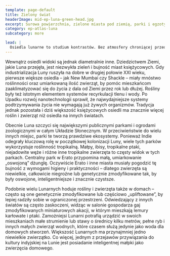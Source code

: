 ```yaml
---
template: page-default
title: Zielony świat
headerImage: mid-ep-luna-green-head.jpg
excerpt: Surowa powierzchnia, zielone miasta pod ziemią, parki i egzotyczne zwierzęta.
category: ep-atlas-luna
subcategory: more

lead: |
  Osiedla lunarne to studium kontrastów. Bez atmosfery chroniącej przed promieniowaniem słonecznym i kosmicznym, zdecydowana większość habitatów na Lunie znajduje się pod powierzchnią, a tylko nieliczne kopuły ochronne i metalowe puszki stoją na powierzchni. Sama powierzchnia Księżyca to niekończąca się, szara pustynia skał, pyłu i kraterów – może ciekawa dla turystów, ale ta nowość szybko przemija. Prawie każdy, kto spędza dużo czasu na powierzchni, nakłada środowisku skórkę AR, by nadać mu dowolny wygląd.
---
```

Wewnątrz osiedli widoki są jednak diametralnie inne. Dziedzictwem Ziemi, jakie Luna przejęła, jest niezwykła zieleń i bujność miast księżycowych. Gdy industrializacja Luny ruszyła na dobre w drugiej połowie XXI wieku, pierwsze większe osiedla – jak New Mumbai czy Shackle – miały mnóstwo roślinności oraz umiarkowaną ilość zwierząt, by pomóc mieszkańcom zaaklimatyzować się do życia z dala od Ziemi przez rok lub dłużej. Rośliny były też istotnym elementem systemów recyrkulacji tlenu i wody. Po Upadku rozwój nanotechnologii sprawił, że najwydajniejsze systemy podtrzymywania życia nie wymagają już żywych organizmów. Tradycja jednak pozostała i dziś większość księżycowych osiedli ma znacznie więcej roślin i zwierząt niż osiedla na innych światach.

Obecnie Luna szczyci się największymi publicznymi parkami i ogrodami zoologicznymi w całym Układzie Słonecznym. W przeciwieństwie do wielu innych miejsc, parki te tworzą prawdziwe ekosystemy. Ponieważ Indie odegrały kluczową rolę w początkowej kolonizacji Luny, wiele tych parków wykorzystuje roślinność tropikalną. Małpy, ibisy, tropikalne ptaki, niejadowite węże i różne inne tropikalne zwierzęta to częsty widok w tych parkach. Centralny park w Erato przypomina małą, umiarkowanie „oswojoną” dżunglę. Oczywiście Erato i inne miasta musiały pogodzić tę bujność z wymogami higieny i praktyczności – dlatego zwierzęta są niewielkie, całkowicie niegroźne lub genetycznie zmodyfikowane tak, by były oswojone, inteligentniejsze i znacznie czystsze.

Podobnie wielu Lunarnych hoduje rośliny i zwierzęta także w domach – często są one genetycznie zmodyfikowane lub częściowo „upliftowane”, by lepiej radziły sobie w ograniczonej przestrzeni. Odwiedzający z innych światów są często zaskoczeni, widząc w salonie gospodarza gaj zmodyfikowanych miniaturowych akacji, w którym mieszkają lemury karłowate i ptaki. Zamożniejsi Lunarni potrafią urządzić w swoich mieszkaniach małe strumienie lub stawy o średnicy kilku metrów, pełne ryb i innych małych zwierząt wodnych, które czasem służą jedynie jako woda dla domowych stworzeń. Większość Lunarnych ma przynajmniej jedno niewielkie zwierzątko. Co więcej, jednym z przejawów przywiązania do kultury indyjskiej na Lunie jest posiadanie inteligentnej małpki jako zwierzęcia domowego.
